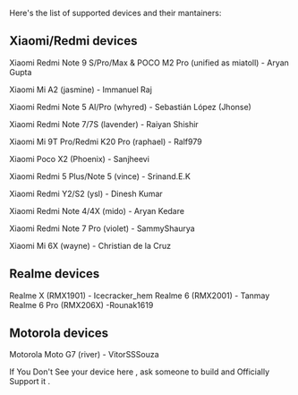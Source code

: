 Here's the list of supported devices and their mantainers:

Xiaomi/Redmi devices
------------------------------------------
Xiaomi Redmi Note 9 S/Pro/Max & POCO M2 Pro (unified as miatoll) - Aryan Gupta

Xiaomi Mi A2 (jasmine) - Immanuel Raj

Xiaomi Redmi Note 5 AI/Pro (whyred) - Sebastián López (Jhonse)

Xiaomi Redmi Note 7/7S (lavender) - Raiyan Shishir

Xiaomi Mi 9T Pro/Redmi K20 Pro (raphael) - Ralf979

Xiaomi Poco X2 (Phoenix) - Sanjheevi

Xiaomi Redmi 5 Plus/Note 5 (vince) - Srinand.E.K

Xiaomi Redmi Y2/S2 (ysl) - Dinesh Kumar

Xiaomi Redmi Note 4/4X (mido) - Aryan Kedare

Xiaomi Redmi Note 7 Pro (violet) - SammyShaurya

Xiaomi Mi 6X (wayne) - Christian de la Cruz

Realme devices
------------------------------------------
Realme X (RMX1901) - Icecracker_hem
Realme 6 (RMX2001) - Tanmay
Realme 6 Pro (RMX206X) -Rounak1619

Motorola devices
------------------------------------------
Motorola Moto G7 (river) - VitorSSSouza

If You Don't See your device here , ask someone to build and Officially Support it . 
